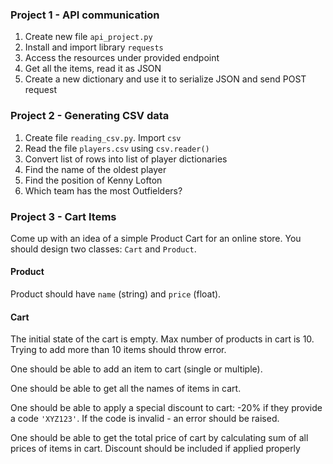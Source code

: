 ### Project 1 - API communication
1. Create new file `api_project.py`
1. Install and import library `requests`
1. Access the resources under provided endpoint
1. Get all the items, read it as JSON
1. Create a new dictionary and use it to serialize JSON and send POST request

### Project 2 - Generating CSV data
1. Create file `reading_csv.py`. Import `csv`
1. Read the file `players.csv` using `csv.reader()`
1. Convert list of rows into list of player dictionaries
1. Find the name of the oldest player
1. Find the position of Kenny Lofton
1. Which team has the most Outfielders?

### Project 3 - Cart Items
Come up with an idea of a simple Product Cart for an online store. 
You should design two classes: `Cart` and `Product`. 
#### Product
Product should have `name` (string) and `price` (float).
#### Cart
The initial state of the cart is empty. Max number of products in cart is 10. Trying to add more than 10 items should throw error.

One should be able to add an item to cart (single or multiple).

One should be able to get all the names of items in cart.

One should be able to apply a special discount to cart: -20% if they provide a code `'XYZ123'`. If the code is invalid - an error should be raised.

One should be able to get the total price of cart by calculating sum of all prices of items in cart. Discount should be included if applied properly



 